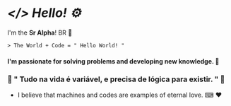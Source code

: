 # _</> Hello! ⚙_

I'm the **Sr Alpha**! BR 👋

	> The World + Code = " Hello World! "

#### I'm passionate for solving problems and developing new knowledge. 🧠

### 📝 " Tudo na vida é variável, e precisa de lógica para existir. " 💭
 
- I believe that machines and codes are examples of eternal love. ⌨ ❤

<!--
**SR4LPH40FFC/SR4LPH40FFC** is a ✨ _special_ ✨ repository because its `README.md` (this file) appears on your GitHub profile.
